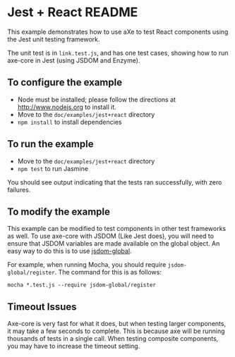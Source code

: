 # Jest + React README #

This example demonstrates how to use aXe to test React components using the 
Jest unit testing framework.

The unit test is in `link.test.js`, and has one test cases, showing how to run
axe-core in Jest (using JSDOM and Enzyme).

## To configure the example ##

* Node must be installed; please follow the directions at http://www.nodejs.org
  to install it.
* Move to the `doc/examples/jest+react` directory
* `npm install` to install dependencies

## To run the example ##

* Move to the `doc/examples/jest+react` directory
* `npm test` to run Jasmine

You should see output indicating that the tests ran successfully, with zero
failures.

## To modify the example ##

This example can be modified to test components in other test frameworks as well. To use axe-core with JSDOM (Like Jest does), you will need to ensure that JSDOM variables are made available on the global object. An easy way to do this is to use [jsdom-global](https://github.com/rstacruz/jsdom-global).

For example, when running Mocha, you should require `jsdom-global/register`. The command for this is as follows:

```shell
mocha *.test.js --require jsdom-global/register
```

## Timeout Issues ##

Axe-core is very fast for what it does, but when testing larger components, it may take a few seconds to complete. This is because axe will be running thousands of tests in a single call. When testing composite components, you may have to increase the timeout setting.
